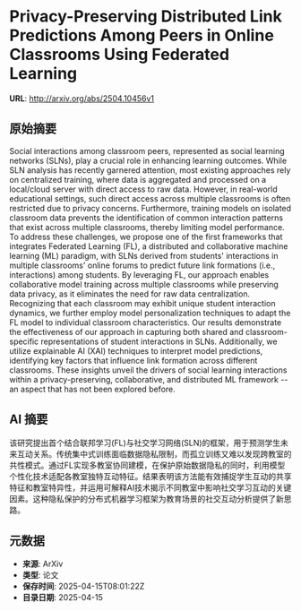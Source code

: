 # Privacy-Preserving Distributed Link Predictions Among Peers in Online Classrooms Using Federated Learning

**URL**: http://arxiv.org/abs/2504.10456v1

## 原始摘要

Social interactions among classroom peers, represented as social learning
networks (SLNs), play a crucial role in enhancing learning outcomes. While SLN
analysis has recently garnered attention, most existing approaches rely on
centralized training, where data is aggregated and processed on a local/cloud
server with direct access to raw data. However, in real-world educational
settings, such direct access across multiple classrooms is often restricted due
to privacy concerns. Furthermore, training models on isolated classroom data
prevents the identification of common interaction patterns that exist across
multiple classrooms, thereby limiting model performance. To address these
challenges, we propose one of the first frameworks that integrates Federated
Learning (FL), a distributed and collaborative machine learning (ML) paradigm,
with SLNs derived from students' interactions in multiple classrooms' online
forums to predict future link formations (i.e., interactions) among students.
By leveraging FL, our approach enables collaborative model training across
multiple classrooms while preserving data privacy, as it eliminates the need
for raw data centralization. Recognizing that each classroom may exhibit unique
student interaction dynamics, we further employ model personalization
techniques to adapt the FL model to individual classroom characteristics. Our
results demonstrate the effectiveness of our approach in capturing both shared
and classroom-specific representations of student interactions in SLNs.
Additionally, we utilize explainable AI (XAI) techniques to interpret model
predictions, identifying key factors that influence link formation across
different classrooms. These insights unveil the drivers of social learning
interactions within a privacy-preserving, collaborative, and distributed ML
framework -- an aspect that has not been explored before.


## AI 摘要

该研究提出首个结合联邦学习(FL)与社交学习网络(SLN)的框架，用于预测学生未来互动关系。传统集中式训练面临数据隐私限制，而孤立训练又难以发现跨教室的共性模式。通过FL实现多教室协同建模，在保护原始数据隐私的同时，利用模型个性化技术适配各教室独特互动特征。结果表明该方法能有效捕捉学生互动的共享特征和教室特异性，并运用可解释AI技术揭示不同教室中影响社交学习互动的关键因素。这种隐私保护的分布式机器学习框架为教育场景的社交互动分析提供了新思路。

## 元数据

- **来源**: ArXiv
- **类型**: 论文
- **保存时间**: 2025-04-15T08:01:22Z
- **目录日期**: 2025-04-15
